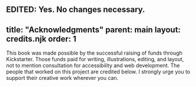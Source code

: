 EDITED: Yes. No changes necessary.
---
title: "Acknowledgments"
parent: main
layout: credits.njk
order: 1
---

This book was made possible by the successful raising of funds through Kickstarter. Those funds paid for writing, illustrations, editing, and layout, not to mention consultation for accessibility and web development. The people that worked on this project are credited below. I strongly urge you to support their creative work wherever you can.
